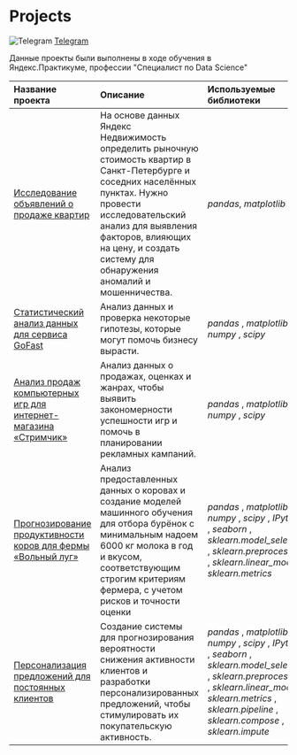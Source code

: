 # Projects
![Telegram](https://img.shields.io/badge/Telegram-so__eazzy-blue?logo=telegram&style=flat)
[Telegram](https://t.me/so__eazzy)

Данные проекты были выполнены в ходе обучения в Яндекс.Практикуме, профессии "Специалист по Data Science"

| Название проекта | Описание | Используемые библиотеки | 
| :---------------------- | :---------------------- | :---------------------- |
| [Исследование объявлений о продаже квартир](1_exploratory_data_analysis) | На основе данных Яндекс Недвижимость определить рыночную стоимость квартир в Санкт-Петербурге и соседних населённых пунктах. Нужно провести исследовательский анализ для выявления факторов, влияющих на цену, и создать систему для обнаружения аномалий и мошенничества.| *pandas*, *matplotlib*|
| [Статистический анализ данных для сервиса GoFast](2_statistical_data_analysis) | Анализ данных и проверка некоторые гипотезы, которые могут помочь бизнесу вырасти.| *pandas* , *matplotlib* , *numpy* , *scipy*|
| [Анализ продаж компьютерных игр для интернет-магазина «Стримчик»](3_first_analytical_case) | Анализ данных о продажах, оценках и жанрах, чтобы выявить закономерности успешности игр и помочь в планировании рекламных кампаний.| *pandas* , *matplotlib* , *numpy* , *scipy*|
| [Прогнозирование продуктивности коров для фермы «Вольный луг»](4_linear_models_ml) | Анализ предоставленных данных о коровах и создание моделей машинного обучения для отбора бурёнок с минимальным надоем 6000 кг молока в год и вкусом, соответствующим строгим критериям фермера, с учетом рисков и точности оценки| *pandas* , *matplotlib* , *numpy* , *scipy* , *IPython* , *seaborn* , *sklearn.model_selection* , *sklearn.preprocessing* , *sklearn.linear_model* , *sklearn.metrics*|
| [Персонализация предложений для постоянных клиентов](5_supervised_learning) | Создание системы для прогнозирования вероятности снижения активности клиентов и разработки персонализированных предложений, чтобы стимулировать их покупательскую активность.| *pandas* , *matplotlib* , *numpy* , *scipy* , *IPython* , *seaborn* , *sklearn.model_selection* , *sklearn.preprocessing* , *sklearn.linear_model* , *sklearn.metrics* , *sklearn.pipeline* , *sklearn.compose* , *sklearn.impute* |

